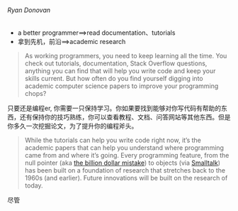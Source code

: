 ###### Ryan Donovan

* a better programmer==>read documentation、tutorials
* 拿到先机，前沿==>academic research



> As working programmers, you need to keep learning all the time. You check out tutorials, documentation, Stack Overflow questions, anything you can find that will help you write code and keep your skills current. But how often do you find yourself digging into academic computer science papers to improve your programming chops?

只要还是编程er, 你需要一只保持学习。你如果要找到能够对你写代码有帮助的东西，还有保持你的技巧熟练，你可以查看教程、文档、问答网站等其他东西。但是你多久一次挖掘论文，为了提升你的编程斧头。

> While the tutorials can help you write code right now, it’s the academic papers that can help you understand where programming came from and where it’s going. Every programming feature, from the null pointer (aka [the billion dollar mistake](https://qconlondon.com/london-2009/qconlondon.com/london-2009/speaker/Tony+Hoare.html)) to objects (via [Smalltalk](https://softwareengineering.stackexchange.com/questions/142327/what-did-they-call-object-oriented-programming-before-alan-kay-invented-the-term/142330#142330)) has been built on a foundation of research that stretches back to the 1960s (and earlier). Future innovations will be built on the research of today. 

尽管